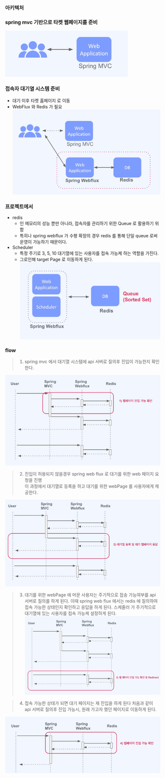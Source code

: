 ### 아키텍처 

### spring mvc 기반으로 타켓 웹페이지를 준비
![img_1.png](img_1.png)

### 접속자 대기열 시스템 준비
- 대기 이후 타켓 홈페이지 로 이동
- WebFlux 와 Redis 가 필요
![img.png](img.png)

### 프로젝트에서
- redis
  - 인 메모리의 성능 뿐만 아니라, 접속자를 관리하기 위한 Queue 로 활용하기 위함
  - 특히나 spring webflux 가 수평 확장의 경우 redis 를 통해 단일 queue 로써 운영이 가능하기 때문이다.
- Scheduler
  - 특정 주기로 3, 5, 10 대기열에 있는 사용자를 접속 가능케 하는 역할을 가진다.
  - 그로인해 target Page 로 이동하게 된다.
![img_2.png](img_2.png)

### flow 
> 1. spring mvc 에서 대기열 시스템에 api 서버로 질의후 진입이 가능한지 확인한다.

![img_3.png](img_3.png)

> 2. 진입이 허용되지 않을경우 spring web flux 로 대기를 위한 web 페이지 요청을 진행 <br/>
> 이 과정에서 대기열로 등록을 하고 대기를 위한 webPage 를 사용자에게 제공한다. <br/>

![img_4.png](img_4.png)

> 3. 대기를 위한 webPage 에 머문 사용자는 주기적으로 접송 가능여부를 api 서버로 질의를 하게 된다.
> 이때 spring web flux 에서는 redis 에 질의하여 접속 가능한 상태인지 확인하고 응답을 하게 된다.
> 스케줄러 가 주기적으로 대기열에 있는 사용자를 접속 가능케 설정하게 된다.
![img_5.png](img_5.png)

> 4. 접속 가능한 상태가 되면 대기 페이지는 재 진입을 하게 된다
> 처음과 같이 api 서버로 질의후 진입 가능시, 원래 가고자 했던 페이지로 이동하게 된다.

![img_6.png](img_6.png)